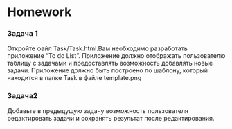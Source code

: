 ﻿# Homework 

### Задача 1
Откройте файл Task/Task.html.Вам необходимо разработать приложение “To do List”. 
Приложение должно отображать пользователю таблицу с задачами и предоставлять возможность добавлять новые задачи. 
Приложение должно быть построено по шаблону, который находится в папке Task в файле template.png
 
### Задача2 
Добавьте в предыдущую задачу возможность пользователя редактировать задачи и сохранять результат после редактирования.
